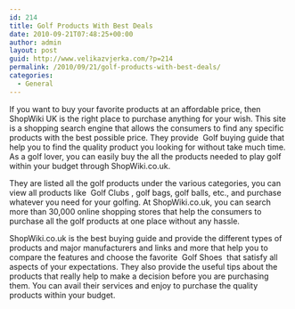 ```yaml
---
id: 214
title: Golf Products With Best Deals
date: 2010-09-21T07:48:25+00:00
author: admin
layout: post
guid: http://www.velikazvjerka.com/?p=214
permalink: /2010/09/21/golf-products-with-best-deals/
categories:
  - General
---
```

If you want to buy your favorite products at an affordable price, then ShopWiki UK is the right place to purchase anything for your wish. This site is a shopping search engine that allows the consumers to find any specific products with the best possible price. They provide &nbsp;Golf&nbsp;buying guide that help you to find the quality product you looking for without take much time. As a golf lover, you can easily buy the all the products needed to play golf within your budget through ShopWiki.co.uk. 

They are listed all the golf products under the various categories, you can view all products like &nbsp;Golf Clubs&nbsp;, golf bags, golf balls, etc., and purchase whatever you need for your golfing. At ShopWiki.co.uk, you can search more than 30,000 online shopping stores that help the consumers to purchase all the golf products at one place without any hassle.

ShopWiki.co.uk is the best buying guide and provide the different types of products and major manufacturers and links and more that help you to compare the features and choose the favorite &nbsp;Golf Shoes&nbsp; that satisfy all aspects of your expectations. They also provide the useful tips about the products that really help to make a decision before you are purchasing them. You can avail their services and enjoy to purchase the quality products within your budget.